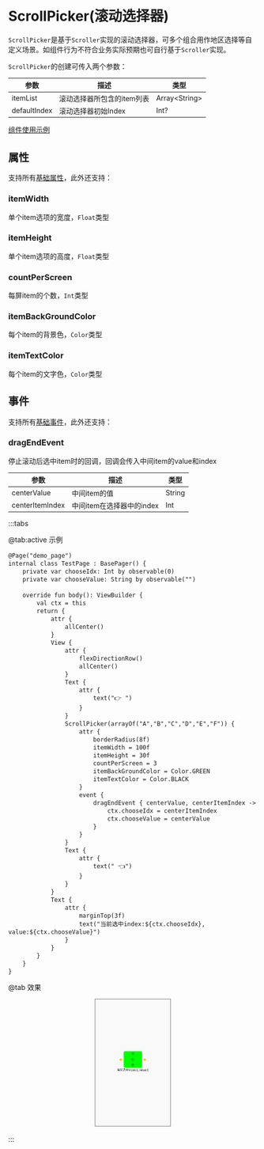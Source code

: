 # ScrollPicker(滚动选择器)

`ScrollPicker`是基于`Scroller`实现的滚动选择器，可多个组合用作地区选择等自定义场景。如组件行为不符合业务实际预期也可自行基于`Scroller`实现。

`ScrollPicker`的创建可传入两个参数：

| 参数 | 描述 | 类型 |
| -- | -- | -- |
| itemList | 滚动选择器所包含的item列表 | Array\<String\> |
| defaultIndex | 滚动选择器初始Index | Int? |

[组件使用示例](https://github.com/Tencent-TDS/KuiklyUI/blob/main/demo/src/commonMain/kotlin/com/tencent/kuikly/demo/pages/demo/kit_demo/DeclarativeDemo/ScrollPickerExamplePage.kt)

## 属性

支持所有[基础属性](basic-attr-event.md#基础属性)，此外还支持：

### itemWidth

单个item选项的宽度，`Float`类型

### itemHeight

单个item选项的高度，`Float`类型

### countPerScreen

每屏item的个数，`Int`类型

### itemBackGroundColor

每个item的背景色，`Color`类型

### itemTextColor

每个item的文字色，`Color`类型

## 事件

支持所有[基础事件](basic-attr-event.md#基础事件)，此外还支持：

### dragEndEvent

停止滚动后选中item时的回调，回调会传入中间item的value和index

| 参数 | 描述 | 类型 |
| -- | -- | -- |
| centerValue | 中间item的值 | String |
| centerItemIndex | 中间item在选择器中的index | Int |

:::tabs

@tab:active 示例

```kotlin{22-37}
@Page("demo_page")
internal class TestPage : BasePager() {
    private var chooseIdx: Int by observable(0)
    private var chooseValue: String by observable("")

    override fun body(): ViewBuilder {
        val ctx = this
        return {
            attr {
                allCenter()
            }
            View {
                attr {
                    flexDirectionRow()
                    allCenter()
                }
                Text {
                    attr {
                        text("👉 ")
                    }
                }
                ScrollPicker(arrayOf("A","B","C","D","E","F")) {
                    attr {
                        borderRadius(8f)
                        itemWidth = 100f
                        itemHeight = 30f
                        countPerScreen = 3
                        itemBackGroundColor = Color.GREEN
                        itemTextColor = Color.BLACK
                    }
                    event {
                        dragEndEvent { centerValue, centerItemIndex ->
                            ctx.chooseIdx = centerItemIndex
                            ctx.chooseValue = centerValue
                        }
                    }
                }
                Text {
                    attr {
                        text(" 👈")
                    }
                }
            }
            Text {
                attr {
                    marginTop(3f)
                    text("当前选中index:${ctx.chooseIdx}, value:${ctx.chooseValue}")
                }
            }
        }
    }
}
```

@tab 效果

<div align="center">
<img src="./img/scroll_picker.png" style="width: 30%; border: 1px gray solid">
</div>

:::